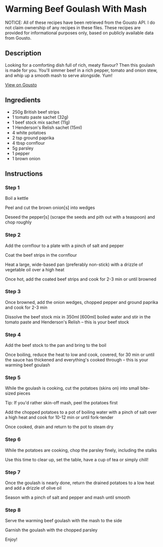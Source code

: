 # Warming Beef Goulash With Mash 

NOTICE: All of these recipes have been retrieved from the Gousto API. I do not claim ownership of any recipes in these files. These recipes are provided for informational purposes only, based on publicly available data from Gousto.

## Description

Looking for a comforting dish full of rich, meaty flavour? Then this goulash is made for you. You'll simmer beef in a rich pepper, tomato and onion stew, and whip up a smooth mash to serve alongside. Yum!

[View on Gousto](https://www.gousto.co.uk/recipes/cookbook/warming-beef-goulash-with-mash)

## Ingredients

- 250g British beef strips
- 1 tomato paste sachet (32g)
- 1 beef stock mix sachet (11g)
- 1 Henderson's Relish sachet (15ml)
- 4 white potatoes
- 2 tsp ground paprika
- 4 tbsp cornflour
- 5g parsley
- 1 pepper
- 1 brown onion

## Instructions


### Step 1

Boil a kettle

Peel and cut the brown onion<span class="text-danger">[s]</span> into wedges

Deseed the pepper<span class="text-danger">[s]</span> (scrape the seeds and pith out with a teaspoon) and chop roughly


### Step 2

Add the cornflour to a plate with a pinch of salt and pepper

Coat the beef strips in the cornflour

Heat a large, wide-based pan (preferably non-stick) with a drizzle of vegetable oil over a high heat

Once hot, add the coated beef strips and cook for 2-3 min or until browned


### Step 3

Once browned, add the onion wedges, chopped pepper and ground paprika and cook for 2-3 min

Dissolve the beef stock mix in 350ml <span class="text-danger">[600ml] </span>boiled water and stir in the tomato paste and Henderson's Relish – this is your beef stock


### Step 4

Add the beef stock to the pan and bring to the boil

Once boiling, reduce the heat to low and cook, covered, for 30 min or until the sauce has thickened and everything's cooked through – this is your warming beef goulash


### Step 5

While the goulash is cooking, cut the potatoes (skins on) into small bite-sized pieces

Tip: If you'd rather skin-off mash, peel the potatoes first

Add the chopped potatoes to a pot of boiling water with a pinch of salt over a high heat and cook for 10-12 min or until fork-tender

Once cooked, drain and return to the pot to steam dry


### Step 6

While the potatoes are cooking, chop the parsley finely, including the stalks

Use this time to clear up, set the table, have a cup of tea or simply chill!


### Step 7

Once the goulash is nearly done, return the drained potatoes to a low heat and add a drizzle of olive oil

Season with a pinch of salt and pepper and mash until smooth

### Step 8

Serve the warming beef goulash with the mash to the side

Garnish the goulash with the chopped parsley

Enjoy!

